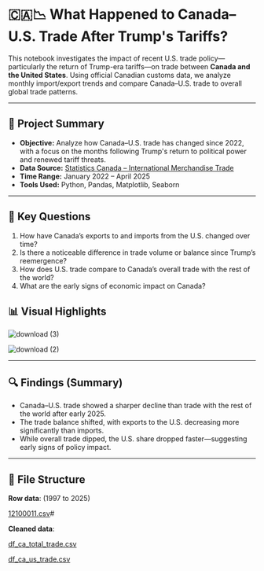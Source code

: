 # 🇨🇦📉 What Happened to Canada–U.S. Trade After Trump's Tariffs?

This notebook investigates the impact of recent U.S. trade policy—particularly the return of Trump-era tariffs—on trade between **Canada and the United States**. Using official Canadian customs data, we analyze monthly import/export trends and compare Canada–U.S. trade to overall global trade patterns.

---

## 📌 Project Summary

- **Objective:** Analyze how Canada–U.S. trade has changed since 2022, with a focus on the months following Trump's return to political power and renewed tariff threats.
- **Data Source:** [Statistics Canada – International Merchandise Trade](https://www150.statcan.gc.ca/t1/tbl1/en/tv.action?pid=1210001101)
- **Time Range:** January 2022 – April 2025
- **Tools Used:** Python, Pandas, Matplotlib, Seaborn

---

## 🧠 Key Questions

1. How have Canada’s exports to and imports from the U.S. changed over time?
2. Is there a noticeable difference in trade volume or balance since Trump’s reemergence?
3. How does U.S. trade compare to Canada’s overall trade with the rest of the world?
4. What are the early signs of economic impact on Canada?

## 📊 Visual Highlights

![download (3)](https://github.com/user-attachments/assets/0fbbd8e9-8748-4db0-85f7-ab3bc194f5b8)

![download (2)](https://github.com/user-attachments/assets/4ff5792e-9baa-4432-a708-e21f5466a638)

---
## 🔍 Findings (Summary)

- Canada–U.S. trade showed a sharper decline than trade with the rest of the world after early 2025.
- The trade balance shifted, with exports to the U.S. decreasing more significantly than imports.
- While overall trade dipped, the U.S. share dropped faster—suggesting early signs of policy impact.

---

## 📁 File Structure
**Row data**: (1997 to 2025)

[12100011.csv](https://github.com/user-attachments/files/20711616/12100011.csv)# 


**Cleaned data**:

[df_ca_total_trade.csv](https://github.com/user-attachments/files/20699664/df_ca_total_trade.csv)

[df_ca_us_trade.csv](https://github.com/user-attachments/files/20699665/df_ca_us_trade.csv)


